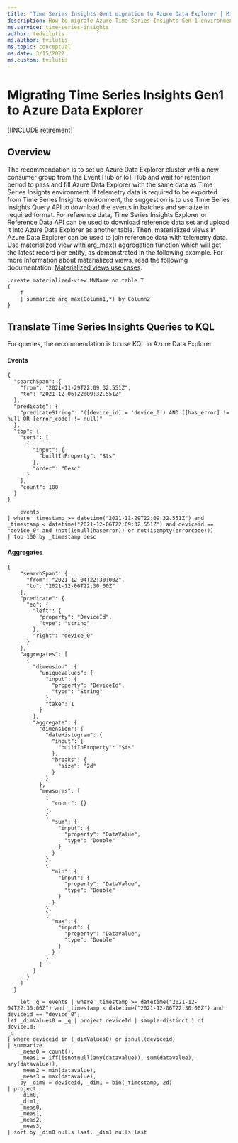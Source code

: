 ```yaml
---
title: 'Time Series Insights Gen1 migration to Azure Data Explorer | Microsoft Docs'
description: How to migrate Azure Time Series Insights Gen 1 environments to Azure Data Explorer.
ms.service: time-series-insights
author: tedvilutis
ms.author: tvilutis
ms.topic: conceptual
ms.date: 3/15/2022
ms.custom: tvilutis
---
```


# Migrating Time Series Insights Gen1 to Azure Data Explorer

[!INCLUDE [retirement](../../includes/tsi-retirement.md)]

## Overview

The recommendation is to set up Azure Data Explorer cluster with a new consumer group from the Event Hub or IoT Hub and wait for retention period to pass and fill Azure Data Explorer with the same data as Time Series Insights environment.
If telemetry data is required to be exported from Time Series Insights environment, the suggestion is to use Time Series Insights Query API to download the events in batches and serialize in required format. 
For reference data, Time Series Insights Explorer or Reference Data API can be used to download reference data set and upload it into Azure Data Explorer as another table. Then, materialized views in Azure Data Explorer can be used to join reference data with telemetry data. Use materialized view with arg_max() aggregation function which will get the latest record per entity, as demonstrated in the following example. For more information about materialized views, read the following documentation: [Materialized views use cases](/azure/data-explorer/kusto/management/materialized-views/materialized-view-overview#materialized-views-use-cases).

```
.create materialized-view MVName on table T
{
    T
    | summarize arg_max(Column1,*) by Column2
}
```
## Translate Time Series Insights Queries to KQL

For queries, the recommendation is to use KQL in Azure Data Explorer.

#### Events
```TSQ
{
  "searchSpan": {
    "from": "2021-11-29T22:09:32.551Z",
    "to": "2021-12-06T22:09:32.551Z"
  },
  "predicate": {
    "predicateString": "([device_id] = 'device_0') AND ([has_error] != null OR [error_code] != null)"
  },
  "top": {
    "sort": [
      {
        "input": {
          "builtInProperty": "$ts"
        },
        "order": "Desc"
      }
    ],
    "count": 100
  }
}
```
```KQL
	events
| where _timestamp >= datetime("2021-11-29T22:09:32.551Z") and _timestamp < datetime("2021-12-06T22:09:32.551Z") and deviceid == "device_0" and (not(isnull(haserror)) or not(isempty(errorcode)))
| top 100 by _timestamp desc

```

#### Aggregates

```TSQ
{
    "searchSpan": {
      "from": "2021-12-04T22:30:00Z",
      "to": "2021-12-06T22:30:00Z"
    },
    "predicate": {
      "eq": {
        "left": {
          "property": "DeviceId",
          "type": "string"
        },
        "right": "device_0"
      }
    },
    "aggregates": [
      {
        "dimension": {
          "uniqueValues": {
            "input": {
              "property": "DeviceId",
              "type": "String"
            },
            "take": 1
          }
        },
        "aggregate": {
          "dimension": {
            "dateHistogram": {
              "input": {
                "builtInProperty": "$ts"
              },
              "breaks": {
                "size": "2d"
              }
            }
          },
          "measures": [
            {
              "count": {}
            },
            {
              "sum": {
                "input": {
                  "property": "DataValue",
                  "type": "Double"
                }
              }
            },
            {
              "min": {
                "input": {
                  "property": "DataValue",
                  "type": "Double"
                }
              }
            },
            {
              "max": {
                "input": {
                  "property": "DataValue",
                  "type": "Double"
                }
              }
            }
          ]
        }
      }
    ]
  }

```
```KQL
	let _q = events | where _timestamp >= datetime("2021-12-04T22:30:00Z") and _timestamp < datetime("2021-12-06T22:30:00Z") and deviceid == "device_0";
let _dimValues0 = _q | project deviceId | sample-distinct 1 of deviceId;
_q
| where deviceid in (_dimValues0) or isnull(deviceid)
| summarize
    _meas0 = count(),
    _meas1 = iff(isnotnull(any(datavalue)), sum(datavalue), any(datavalue)),
    _meas2 = min(datavalue),
    _meas3 = max(datavalue),
    by _dim0 = deviceid, _dim1 = bin(_timestamp, 2d)
| project
    _dim0,
    _dim1,
    _meas0,
    _meas1,
    _meas2,
    _meas3,
| sort by _dim0 nulls last, _dim1 nulls last
```

